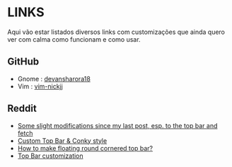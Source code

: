 # LINKS

Aqui vão estar listados diversos links com customizações que ainda quero ver com
calma como funcionam e como usar.

## GitHub
- Gnome : [devansharora18](https://github.com/devansharora18/dotfiles)
- Vim : [vim-nickjj](https://github.com/nickjj/dotfiles)

## Reddit
- [Some slight modifications since my last post, esp. to the top bar and fetch](https://www.reddit.com/r/unixporn/comments/12i9nz6/gnome_some_slight_modifications_since_my_last)
- [Custom Top Bar & Conky style](https://www.reddit.com/r/unixporn/comments/1cs4c59/gnome_custom_top_bar_conky_style)
- [How to make floating round cornered top bar?](https://www.reddit.com/r/gnome/comments/11pssj9/how_to_make_floating_round_cornered_top_bar)
- [Top Bar customization](https://www.reddit.com/r/gnome/comments/1201ghg/top_bar_customization)


